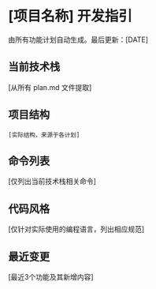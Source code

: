 # [项目名称] 开发指引

由所有功能计划自动生成。最后更新：[DATE]

## 当前技术栈
[从所有 plan.md 文件提取]

## 项目结构
```
[实际结构，来源于各计划]
```

## 命令列表
[仅列出当前技术栈相关命令]

## 代码风格
[仅针对实际使用的编程语言，列出相应规范]

## 最近变更
[最近3个功能及其新增内容]

<!-- 手动补充内容开始 -->
<!-- 手动补充内容结束 -->